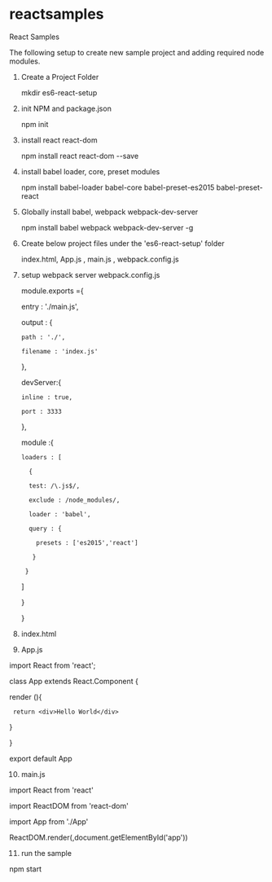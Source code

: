# reactsamples
React Samples

The following setup to create new sample project and adding required node modules.

1) Create a Project Folder

	  mkdir es6-react-setup 
	  
2) init NPM and package.json

    npm init
    
3) install react react-dom

    npm install react react-dom --save
    
4) install babel loader, core, preset modules

    npm install babel-loader babel-core babel-preset-es2015 babel-preset-react
    
5) Globally install babel, webpack webpack-dev-server

    npm install babel webpack webpack-dev-server -g
    
6) Create below project files under the  'es6-react-setup' folder

    index.html, App.js , main.js , webpack.config.js
 
7) setup webpack server 
  webpack.config.js
  
  	module.exports ={
	
	 entry : './main.js',
	 
	 output : {
	 
	   path : './',
	   
	   filename : 'index.js'
	   
	 },
	 
	 devServer:{
	 
	   inline : true,
	   
	   port : 3333
	   
	 },
	 
	 module :{
	 
	   loaders : [
	   
	     {
	     
	     test: /\.js$/,
	     
	     exclude : /node_modules/,
	     
	     loader : 'babel',
	     
	     query : {
	     
	       presets : ['es2015','react']
	       
	      }
	      
	    }
	    
	  ]
	  
	 }
	 
	}



8) index.html
   	<!DOCTYPE html>
	
	<html lang="en">
	<head>
	  <meta charset="utf-8">
	  <title>HelloREACT</title>
	</head>
	<body>
	  <div id="app"></div>
	  <script src="index.js"></script>
	</body>
	</html>
	

9) App.js

import React from 'react';

class App extends React.Component {

   render (){
   
     return <div>Hello World</div>
     
   }
   
}


export default App


10) main.js

import React from 'react'

import ReactDOM from 'react-dom'

import App from './App'

ReactDOM.render(<App />,document.getElementById('app'))

11) run the sample

npm start



